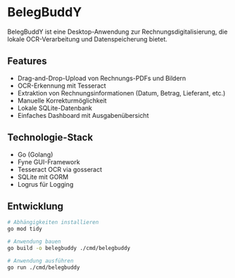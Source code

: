# BelegBuddY

BelegBuddY ist eine Desktop-Anwendung zur Rechnungsdigitalisierung, die lokale OCR-Verarbeitung und Datenspeicherung bietet.

## Features

- Drag-and-Drop-Upload von Rechnungs-PDFs und Bildern
- OCR-Erkennung mit Tesseract
- Extraktion von Rechnungsinformationen (Datum, Betrag, Lieferant, etc.)
- Manuelle Korrekturmöglichkeit
- Lokale SQLite-Datenbank
- Einfaches Dashboard mit Ausgabenübersicht

## Technologie-Stack

- Go (Golang)
- Fyne GUI-Framework
- Tesseract OCR via gosseract
- SQLite mit GORM
- Logrus für Logging

## Entwicklung

```bash
# Abhängigkeiten installieren
go mod tidy

# Anwendung bauen
go build -o belegbuddy ./cmd/belegbuddy

# Anwendung ausführen
go run ./cmd/belegbuddy
```